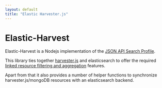 ```yaml
---
layout: default
title: "Elastic Harvester.js"
---
```


# Elastic-Harvest

Elastic-Harvest is a Nodejs implementation of the [JSON API Search Profile](https://github.com/agco/agco-json-api-profiles).

This library ties together [harvester.js](https://github.com/agco/harvesterjs) and elasticsearch to offer the required [linked resource filtering and aggregation](https://github.com/agco/agco-json-api-profiles/blob/master/public/search-profile.md) features.

Apart from that it also provides a number of helper functions to synchronize harvester.js/mongoDB resources with an elasticsearch backend.
